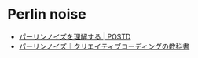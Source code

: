 # Perlin noise

- [パーリンノイズを理解する | POSTD](https://postd.cc/understanding-perlin-noise/)
- [パーリンノイズ｜クリエイティブコーディングの教科書](https://zenn.dev/baroqueengine/books/a19140f2d9fc1a/viewer/95c334)
